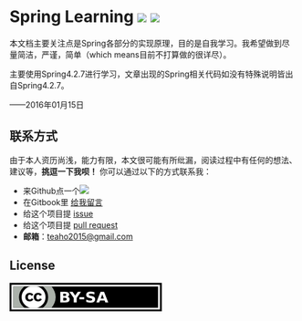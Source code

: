 # Spring Learning [![][Badges: Github Issues Open]][Links: Github Issues open] [![][Badges: Github Issues Closed]][Links: Github Issues Closed]


本文档主要关注点是Spring各部分的实现原理，目的是自我学习。我希望做到尽量简洁，严谨，简单（which means目前不打算做的很详尽）。

主要使用Spring4.2.7进行学习，文章出现的Spring相关代码如没有特殊说明皆出自Spring4.2.7。

——2016年01月15日

                                                                
## 联系方式

由于本人资历尚浅，能力有限，本文很可能有所纰漏，阅读过程中有任何的想法、建议等，**挑逗一下我呗！** 你可以通过以下的方式联系我：

* 来Github点一个[![][Badges: Github Stars]][Links: Github Stars]
* 在Gitbook里 [给我留言](https://www.gitbook.com/book/teaho2015/Spring-source-code-Learning/discussions)
* 给这个项目提 [issue][Badges: Github Issues Open]
* 给这个项目提 [pull request](https://github.com/teaho2015/Spring-source-code-Learning/pulls)
* **邮箱**：teaho2015@gmail.com

## License

[![CC-by-sa 3.0](/assets/by-sa.png)](https://creativecommons.org/licenses/by-sa/3.0/)





[Issues link]: https://github.com/teaho2015/Spring-source-code-Learning/issues
[Badges: Travis CI]: https://img.shields.io/travis/teaho2015/Spring-source-code-Learning?maxAge=2592000
[Links: Travis CI]: https://travis-ci.org/teaho2015/Spring-source-code-Learning
[Badges: Github Issues Open]: https://img.shields.io/github/issues/teaho2015/Spring-source-code-Learning.svg?maxAge=2592000
[Links: Github Issues Open]: https://github.com/teaho2015/Spring-source-code-Learning/issues#boards?notFullScreen=false&showClosed=false
[Badges: Github Issues Closed]: https://img.shields.io/github/issues-closed/teaho2015/Spring-source-code-Learning.svg?maxAge=2592000
[Links: Github Issues Closed]: https://github.com/teaho2015/Spring-source-code-Learning/issues?q=is%3Aissue+is%3Aclosed
[Badges: Github Stars]: https://img.shields.io/github/stars/teaho2015/Spring-source-code-Learning.svg?style=social&label=Star&maxAge=2592000
[Links: Github Stars]: https://github.com/teaho2015/Spring-source-code-Learning


